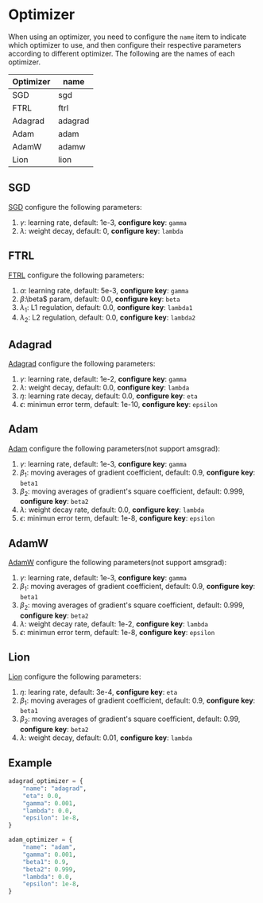 # Optimizer

When using an optimizer, you need to configure the `name` item to indicate which optimizer to use, and then configure their respective parameters according to different optimizer. The following are the names of each optimizer.

| Optimizer | name    |
| --------- | ------- |
| SGD       | sgd     |
| FTRL      | ftrl    |
| Adagrad   | adagrad |
| Adam      | adam    |
| AdamW     | adamw   |
| Lion      | lion    |

## SGD

[SGD](https://pytorch.org/docs/stable/generated/torch.optim.SGD.html#torch.optim.SGD) configure the following parameters:

1. $\gamma$: learning rate, default: 1e-3, **configure key**: `gamma`
2. $\lambda$: weight decay, default: 0, **configure key**: `lambda`

## FTRL

[FTRL](https://static.googleusercontent.com/media/research.google.com/zh-CN//pubs/archive/37013.pdf) configure the following parameters:

1. $\alpha$: learning rate, default: 5e-3, **configure key**: `gamma`
2. $\beta:$\\beta$ param, default: 0.0, **configure key**: `beta`
3. $\lambda_1$: L1 regulation, default: 0.0, **configure key**: `lambda1`
4. $\lambda_2$: L2 regulation, default: 0.0, **configure key**: `lambda2`

## Adagrad

[Adagrad](https://pytorch.org/docs/stable/generated/torch.optim.Adagrad.html#torch.optim.Adagrad) configure the following parameters:

1. $\gamma$: learning rate, default: 1e-2, **configure key**: `gamma`
2. $\lambda$: weight decay, default: 0.0, **configure key**: `lambda`
3. $\eta$: learning rate decay, default: 0.0, **configure key**: `eta`
4. $\epsilon$: minimun error term, default: 1e-10, **configure key**: `epsilon`

## Adam

[Adam](https://pytorch.org/docs/stable/generated/torch.optim.Adam.html#torch.optim.Adam) configure the following parameters(not support amsgrad):

1. $\gamma$: learning rate, default: 1e-3, **configure key**: `gamma`
2. $\beta_1$: moving averages of gradient coefficient, default: 0.9, **configure key**: `beta1`
3. $\beta_2$: moving averages of gradient's square coefficient, default: 0.999, **configure key**: `beta2`
4. $\lambda$: weight decay rate, default: 0.0, **configure key**: `lambda`
5. $\epsilon$: minimun error term, default: 1e-8, **configure key**: `epsilon`

## AdamW

[AdamW](https://pytorch.org/docs/stable/generated/torch.optim.AdamW.html#torch.optim.AdamW) configure the following parameters(not support amsgrad):

1. $\gamma$: learning rate, default: 1e-3, **configure key**: `gamma`
2. $\beta_1$: moving averages of gradient coefficient, default: 0.9, **configure key**: `beta1`
3. $\beta_2$: moving averages of gradient's square coefficient, default: 0.999, **configure key**: `beta2`
4. $\lambda$: weight decay rate, default: 1e-2, **configure key**: `lambda`
5. $\epsilon$: minimun error term, default: 1e-8, **configure key**: `epsilon`

## Lion

[Lion](https://arxiv.org/abs/2302.06675) configure the following parameters:

1. $\eta$: learing rate, default: 3e-4, **configure key**: `eta`
2. $\beta_1$: moving averages of gradient coefficient, default: 0.9, **configure key**: `beta1`
3. $\beta_2$: moving averages of gradient's square coefficient, default: 0.99, **configure key**: `beta2`
4. $\lambda$: weight decay, default: 0.01, **configure key**: `lambda`

## Example

```python
adagrad_optimizer = {
    "name": "adagrad",
    "eta": 0.0,
    "gamma": 0.001,
    "lambda": 0.0,
    "epsilon": 1e-8,
}

adam_optimizer = {
    "name": "adam",
    "gamma": 0.001,
    "beta1": 0.9,
    "beta2": 0.999,
    "lambda": 0.0,
    "epsilon": 1e-8,
}
```